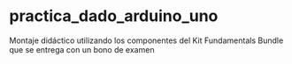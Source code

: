 # practica_dado_arduino_uno
Montaje didáctico utilizando los componentes del Kit Fundamentals Bundle que se entrega con un bono de examen
